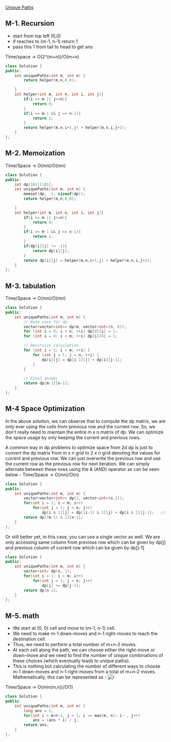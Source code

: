 [Unique Paths](https://leetcode.com/problems/unique-paths/)

## M-1. Recursion

-   start from top left (0,0)
-   if reaches to (m-1, n-1) return 1
-   pass this 1 from tail to head to get ans

TIme/space -> O(2^(m+n))/O(m+n)

```cpp
class Solution {
public:
    int uniquePaths(int m, int n) {
        return helper(m,n,0,0);

    }
    int helper(int m, int n, int i, int j){
        if(i >= m || j>=n){
            return 0;
        }
        if(i == m-1 && j == n-1){
            return 1;
        }
        return helper(m,n,i+1,j) + helper(m,n,i,j+1);
    }
};
```

## M-2. Memoization

Time/Space -> O(mn)/O(mn)

```cpp
class Solution {
public:
    int dp[101][101];
    int uniquePaths(int m, int n) {
        memset(dp, -1, sizeof(dp));
        return helper(m,n,0,0);

    }
    int helper(int m, int n, int i, int j){
        if(i >= m || j>=n){
            return 0;
        }
        if(i == m-1 && j == n-1){
            return 1;
        }
        if(dp[i][j] != -1){
            return dp[i][j];
        }
        return dp[i][j] = helper(m,n,i+1,j) + helper(m,n,i,j+1);
    }
};
```

## M-3. tabulation

Time/Space -> O(mn)/O(mn)

```cpp
class Solution {
public:
    int uniquePaths(int m, int n) {
        // Base case for dp
        vector<vector<int>> dp(m, vector<int>(n, 0));
        for (int i = 0; i < n; ++i) dp[0][i] = 1;
        for (int i = 0; i < m; ++i) dp[i][0] = 1;

        // Recursive calculation
        for (int i = 1; i < m; ++i) {
            for (int j = 1; j < n; ++j) {
                dp[i][j] = dp[i-1][j] + dp[i][j-1];
            }
        }

        // Final answer
        return dp[m-1][n-1];
    }
};
```

## M-4 Space Optimization

In the above solution, we can observe that to compute the dp matrix, we are only ever using the cells from previous row and the current row. So, we don't really need to maintain the entire m x n matrix of dp. We can optimize the space usage by only keeping the current and previous rows.

A common way in dp problems to optimize space from 2d dp is just to convert the dp matrix from m x n grid to 2 x n grid denoting the values for current and previous row. We can just overwrite the previous row and use the current row as the previous row for next iteration. We can simply alternate between these rows using the & (AND) operator as can be seen below -
Time/Space -> O(mn)/O(n)

```cpp
class Solution {
public:
    int uniquePaths(int m, int n) {
        vector<vector<int>> dp(2, vector<int>(n,1));
        for(int i = 1; i < m; i++)
            for(int j = 1; j < n; j++)
                dp[i & 1][j] = dp[(i-1) & 1][j] + dp[i & 1][j-1];   // <- &  used to alternate between rows
        return dp[(m-1) & 1][n-1];
    }
};
```

Or still better yet, in this case, you can use a single vector as well. We are only accessing same column from previous row which can be given by dp[j] and previous column of current row which can be given by dp[j-1]

```cpp
class Solution {
public:
    int uniquePaths(int m, int n) {
        vector<int> dp(n, 1);
        for(int i = 1; i < m; i++)
            for(int j = 1; j < n; j++)
                dp[j] += dp[j-1];
        return dp[n-1];
    }
};
```

## M-5. math

-   We start at (0, 0) cell and move to (m-1, n-1) cell.
-   We need to make m-1 down-moves and n-1 right-moves to reach the destination cell.
-   Thus, we need to perform a total number of m+n-2 moves.
-   At each cell along the path, we can choose either the right-move or down-move and we need to find the number of unique combinations of these choices (which eventually leads to unique paths).
-   This is nothing but calculating the number of different ways to choose m-1 down-moves and n-1 right-moves from a total of m+n-2 moves. Mathematically, this can be represented as -
    ![i](https://assets.leetcode.com/users/images/8b8a877c-f29f-46a9-b541-149ae4ee3468_1637114902.8508475.png)

Time/Space -> O(min(m,n))/O(1)

```cpp
class Solution {
public:
    int uniquePaths(int m, int n) {
        long ans = 1;
        for(int i = m+n-2, j = 1; i >= max(m, n); i--, j++)
            ans = (ans * i) / j;
        return ans;
    }
};
```
